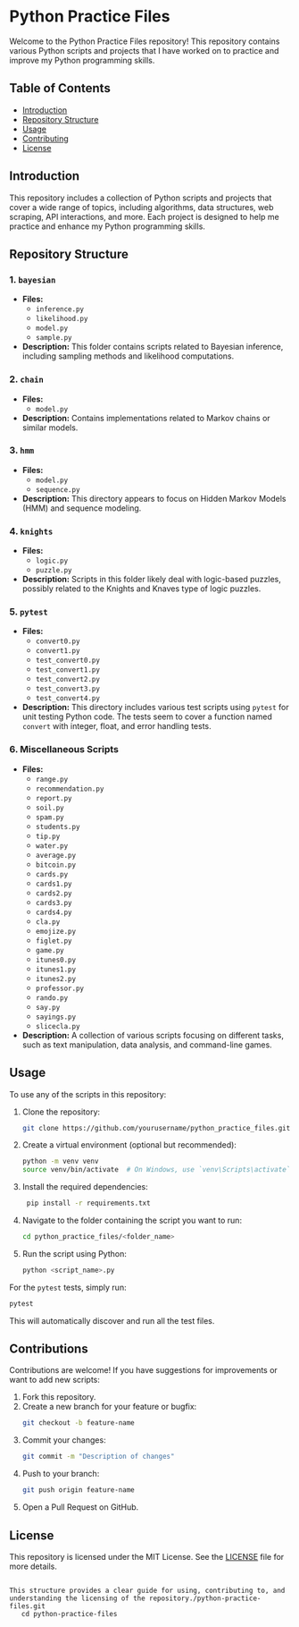 # Python Practice Files

Welcome to the Python Practice Files repository! This repository contains various Python scripts and projects that I have worked on to practice and improve my Python programming skills.

## Table of Contents

- [Introduction](#introduction)
- [Repository Structure](#projects)
- [Usage](#usage)
- [Contributing](#contributing)
- [License](#license)


## Introduction
This repository includes a collection of Python scripts and projects that cover a wide range of topics, including algorithms, data structures, web scraping, API interactions, and more. Each project is designed to help me practice and enhance my Python programming skills.

## Repository Structure

### 1. `bayesian`
   - **Files:** 
     - `inference.py`
     - `likelihood.py`
     - `model.py`
     - `sample.py`
   - **Description:** This folder contains scripts related to Bayesian inference, including sampling methods and likelihood computations.

### 2. `chain`
   - **Files:**
     - `model.py`
   - **Description:** Contains implementations related to Markov chains or similar models.

### 3. `hmm`
   - **Files:**
     - `model.py`
     - `sequence.py`
   - **Description:** This directory appears to focus on Hidden Markov Models (HMM) and sequence modeling.

### 4. `knights`
   - **Files:**
     - `logic.py`
     - `puzzle.py`
   - **Description:** Scripts in this folder likely deal with logic-based puzzles, possibly related to the Knights and Knaves type of logic puzzles.

### 5. `pytest`
   - **Files:** 
     - `convert0.py`
     - `convert1.py`
     - `test_convert0.py`
     - `test_convert1.py`
     - `test_convert2.py`
     - `test_convert3.py`
     - `test_convert4.py`
   - **Description:** This directory includes various test scripts using `pytest` for unit testing Python code. The tests seem to cover a function named `convert` with integer, float, and error handling tests.

### 6. **Miscellaneous Scripts**
   - **Files:**
     - `range.py`
     - `recommendation.py`
     - `report.py`
     - `soil.py`
     - `spam.py`
     - `students.py`
     - `tip.py`
     - `water.py`
     - `average.py`
     - `bitcoin.py`
     - `cards.py`
     - `cards1.py`
     - `cards2.py`
     - `cards3.py`
     - `cards4.py`
     - `cla.py`
     - `emojize.py`
     - `figlet.py`
     - `game.py`
     - `itunes0.py`
     - `itunes1.py`
     - `itunes2.py`
     - `professor.py`
     - `rando.py`
     - `say.py`
     - `sayings.py`
     - `slicecla.py`
   - **Description:** A collection of various scripts focusing on different tasks, such as text manipulation, data analysis, and command-line games.

## Usage

To use any of the scripts in this repository:

1. Clone the repository:
    ```bash
    git clone https://github.com/yourusername/python_practice_files.git
    ```
2. Create a virtual environment (optional but recommended):
   ```bash
   python -m venv venv
   source venv/bin/activate  # On Windows, use `venv\Scripts\activate`
   ```
3. Install the required dependencies:
   ```bash
    pip install -r requirements.txt
   ```
4. Navigate to the folder containing the script you want to run:
    ```bash
    cd python_practice_files/<folder_name>
    ```
5. Run the script using Python:
    ```bash
    python <script_name>.py
    ```

For the `pytest` tests, simply run:
```bash
pytest
```
This will automatically discover and run all the test files.


## Contributions

Contributions are welcome! If you have suggestions for improvements or want to add new scripts:

1. Fork this repository.
2. Create a new branch for your feature or bugfix:
    ```bash
    git checkout -b feature-name
    ```
3. Commit your changes:
    ```bash
    git commit -m "Description of changes"
    ```
4. Push to your branch:
    ```bash
    git push origin feature-name
    ```
5. Open a Pull Request on GitHub.

## License

This repository is licensed under the MIT License. See the [LICENSE](LICENSE) file for more details.
```

This structure provides a clear guide for using, contributing to, and understanding the licensing of the repository./python-practice-files.git
   cd python-practice-files
